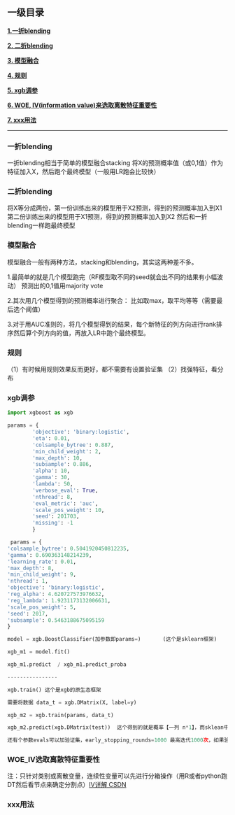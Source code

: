 ## 一级目录

[**1.一折blending**](#一折blending)

[**2. 二折blending**](#二折blending)

[**3. 模型融合**](#模型融合)

[**4. 规则**](#规则)

[**5. xgb调参**](#xgb调参)

[**6. WOE, IV(information value)来选取离散特征重要性**](#woe_iv选取离散特征重要性)

[**7. xxx用法**](#xxx用法)

---

### 一折blending 

一折blending相当于简单的模型融合stacking
将X的预测概率值（或0,1值）作为特征加入X，然后跑个最终模型（一般用LR跑会比较快）

### 二折blending

将X等分成两份，第一份训练出来的模型用于X2预测，得到的预测概率加入到X1
第二份训练出来的模型用于X1预测，得到的预测概率加入到X2
然后和一折blending一样跑最终模型

### 模型融合

模型融合一般有两种方法，stacking和blending，其实这两种差不多。

1.最简单的就是几个模型跑完（RF模型取不同的seed就会出不同的结果有小幅波动）
预测出的0,1值用majority vote

2.其次用几个模型得到的预测概率进行聚合：
比如取max，取平均等等（需要最后选个阈值）

3.对于用AUC准则的，将几个模型得到的结果，每个新特征的列方向进行rank排序然后算个列方向的值，再放入LR中跑个最终模型。

### 规则

（1）有时候用规则效果反而更好，都不需要有设置验证集
（2）找强特征，看分布

### xgb调参
```python
import xgboost as xgb

params = {
        'objective': 'binary:logistic',
        'eta': 0.01,
        'colsample_bytree': 0.887,
        'min_child_weight': 2,
        'max_depth': 10,
        'subsample': 0.886,
        'alpha': 10,
        'gamma': 30,
        'lambda': 50,
        'verbose_eval': True,
        'nthread': 8,
        'eval_metric': 'auc',
        'scale_pos_weight': 10,
        'seed': 201703,
        'missing': -1
        }

 params = {
'colsample_bytree': 0.5041920450812235,
'gamma': 0.690363148214239,
'learning_rate': 0.01,
'max_depth': 8,
'min_child_weight': 9,
'nthread': 1,
'objective': 'binary:logistic',
'reg_alpha': 4.620727573976632,
'reg_lambda': 1.9231173132006631,
'scale_pos_weight': 5,
'seed': 2017,
'subsample': 0.5463188675095159
}

model = xgb.BoostClassifier(加参数即params=)       (这个是sklearn框架)

xgb_m1 = model.fit()

xgb_m1.predict  / xgb_m1.predict_proba

----------------

xgb.train() 这个是xgb的原生态框架

需要将数据 data_t = xgb.DMatrix(X, label=y)

xgb_m2 = xgb.train(params, data_t)

xgb_m2.predict(xgb.DMatrix(test))  这个得到的就是概率【一列 n*1】，而sklean中predict得到的是0和1,predict_proba得到的是概率【两列 n*2，看后面一列>0.5预测为1】

还有个参数evals可以加验证集，early_stopping_rounds=1000 最高迭代1000次，如果验证集误差上升就停止
```

### WOE_IV选取离散特征重要性

注：只针对类别或离散变量，连续性变量可以先进行分箱操作（用R或者python跑DT然后看节点来确定分割点）[IV详解 CSDN](http://blog.csdn.net/kevin7658/article/details/50780391)

### xxx用法
